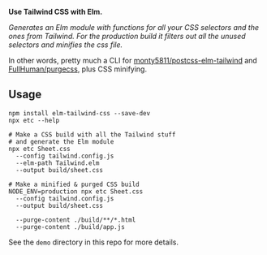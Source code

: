 __Use Tailwind CSS with Elm.__

_Generates an Elm module with functions for all your CSS selectors and the ones from Tailwind. For the production build it filters out all the unused selectors and minifies the css file._

In other words, pretty much a CLI for [monty5811/postcss-elm-tailwind](https://github.com/monty5811/postcss-elm-tailwind) and [FullHuman/purgecss](https://github.com/FullHuman/purgecss), plus CSS minifying.

## Usage

```shell
npm install elm-tailwind-css --save-dev
npx etc --help

# Make a CSS build with all the Tailwind stuff
# and generate the Elm module
npx etc Sheet.css
  --config tailwind.config.js
  --elm-path Tailwind.elm
  --output build/sheet.css

# Make a minified & purged CSS build
NODE_ENV=production npx etc Sheet.css
  --config tailwind.config.js
  --output build/sheet.css

  --purge-content ./build/**/*.html
  --purge-content ./build/app.js
```

See the `demo` directory in this repo for more details.
